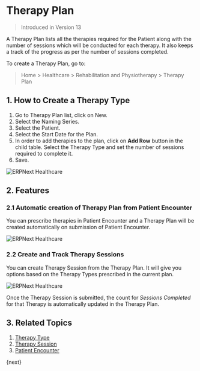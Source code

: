 <!-- add-breadcrumbs -->

# Therapy Plan

> Introduced in Version 13

A Therapy Plan lists all the therapies required for the Patient along with the number of sessions which will be conducted for each therapy. It also keeps a track of the progress as per the number of sessions completed.

To create a Therapy Plan, go to:

> Home > Healthcare > Rehabilitation and Physiotherapy > Therapy Plan

## 1. How to Create a Therapy Type

1. Go to Therapy Plan list, click on New.
2. Select the Naming Series.
3. Select the Patient.
4. Select the Start Date for the Plan.
5. In order to add therapies to the plan, click on **Add Row** button in the child table. Select the Therapy Type and set the number of sessions required to complete it.
6. Save.

<img class="screenshot" alt="ERPNext Healthcare" src="{{docs_base_url}}/assets/img/healthcare/therapy-plan.png">

## 2. Features

### 2.1 Automatic creation of Therapy Plan from Patient Encounter

You can prescribe therapies in Patient Encounter and a Therapy Plan will be created automatically on submission of Patient Encounter.

<img class="screenshot" alt="ERPNext Healthcare" src="{{docs_base_url}}/assets/img/healthcare/therapy-encounter.jpg">

### 2.2 Create and Track Therapy Sessions

You can create Therapy Session from the Therapy Plan. It will give you options based on the Therapy Types prescribed in the current plan.

<img class="screenshot" alt="ERPNext Healthcare" src="{{docs_base_url}}/assets/img/healthcare/create-therapy-session.png">

Once the Therapy Session is submitted, the count for _Sessions Completed_ for that Therapy is automatically updated in the Therapy Plan.

## 3. Related Topics
1. [Therapy Type](/docs/user/manual/en/healthcare/therapy_type)
1. [Therapy Session](/docs/user/manual/en/healthcare/therapy_session)
1. [Patient Encounter](/docs/user/manual/en/healthcare/patient_encounter)

{next}
